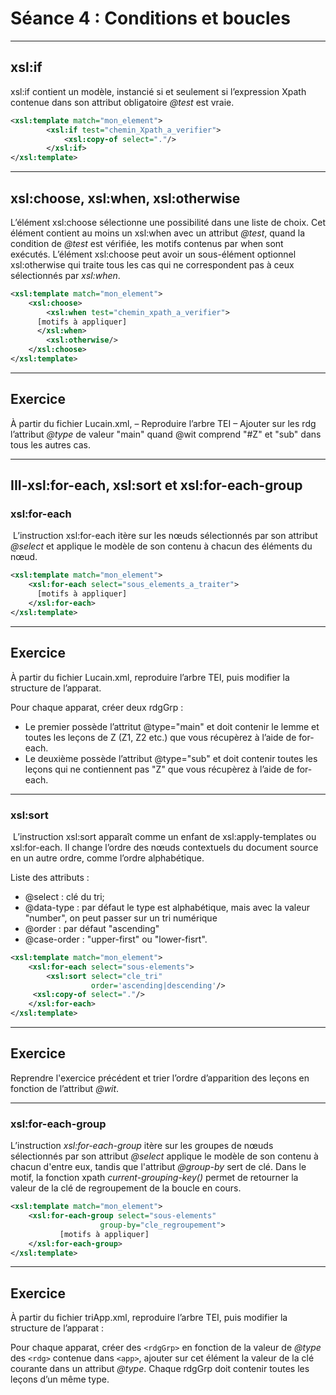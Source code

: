 # Séance 4 : Conditions et boucles
---

## xsl:if

xsl:if contient un modèle, instancié si et seulement si l’expression Xpath contenue dans son attribut obligatoire *@test* est vraie.

```XML
<xsl:template match="mon_element">
        <xsl:if test="chemin_Xpath_a_verifier"> 
            <xsl:copy-of select="."/>
        </xsl:if>
</xsl:template>
```
---
## xsl:choose, xsl:when, xsl:otherwise

L’élément xsl:choose sélectionne une possibilité dans une liste de choix. Cet élément contient au moins un xsl:when avec un attribut *@test*, quand la condition de *@test* est vérifiée, les motifs contenus par when sont exécutés. L’élément xsl:choose peut avoir un sous-élément optionnel xsl:otherwise qui traite tous les cas qui ne correspondent pas à ceux sélectionnés par *xsl:when*.

```XML
<xsl:template match="mon_element">
    <xsl:choose>
        <xsl:when test="chemin_xpath_a_verifier">
      [motifs à appliquer]
      </xsl:when>
        <xsl:otherwise/>
    </xsl:choose>
</xsl:template>
```

---
 ## Exercice
 
 À partir du fichier Lucain.xml, 
 – Reproduire l’arbre TEI 
 – Ajouter sur les rdg l’attribut *@type* de valeur "main" quand @wit comprend "#Z" et "sub" dans tous les autres cas.
 
--- 

## III-xsl:for-each, xsl:sort et xsl:for-each-group

### xsl:for-each
 L’instruction xsl:for-each itère sur les nœuds sélectionnés par son attribut *@select* et applique le modèle de son contenu à chacun des éléments du nœud.

```XML 
<xsl:template match="mon_element">
    <xsl:for-each select="sous_elements_a_traiter">
      [motifs à appliquer]
    </xsl:for-each>
</xsl:template>
```
---
 ## Exercice
 
 À partir du fichier Lucain.xml, reproduire l’arbre TEI, puis modifier la structure de l’apparat.

Pour chaque apparat, créer deux rdgGrp :
* Le premier possède l’attritut @type="main" et doit contenir le lemme et toutes les leçons de Z (Z1, Z2 etc.) que vous récupèrez à l’aide de for-each.
* Le deuxième possède l’attribut @type="sub" et doit contenir toutes les leçons qui ne contiennent pas "Z" que vous récupèrez à l’aide de for-each. 
 
--- 
### xsl:sort

 L’instruction xsl:sort apparaît comme un enfant de xsl:apply-templates ou xsl:for-each. Il change l’ordre des nœuds contextuels du document source en un autre ordre, comme l’ordre alphabétique.

Liste des attributs : 
* @select : clé du tri;
* @data-type : par défaut le type est alphabétique, mais avec la valeur "number", on peut passer sur un tri numérique
* @order : par défaut "ascending"
* @case-order : "upper-first" ou "lower-fisrt".


```XML
<xsl:template match="mon_element">
	<xsl:for-each select="sous-elements">
    	<xsl:sort select="cle_tri"
                  order='ascending|descending'/>
   	 <xsl:copy-of select="."/>
	</xsl:for-each>
</xsl:template>
```
---

 ## Exercice
 
 Reprendre l'exercice précédent et trier l’ordre d’apparition des leçons en fonction de l’attribut *@wit*.
 
 ---
 ### xsl:for-each-group
 
L’instruction *xsl:for-each-group* itère sur les groupes de nœuds sélectionnés par son attribut *@select* applique le modèle de son contenu à chacun d'entre eux, tandis que l'attribut *@group-by* sert de clé. Dans le motif, la fonction xpath *current-grouping-key()* permet de retourner la valeur de la clé de regroupement de la boucle en cours.

```XML
<xsl:template match="mon_element">
	<xsl:for-each-group select="sous-elements" 
                    group-by="cle_regroupement">
           [motifs à appliquer]
	</xsl:for-each-group>
</xsl:template>
```
---
## Exercice

À partir du fichier triApp.xml, reproduire l’arbre TEI, puis modifier la structure de l’apparat :

Pour chaque apparat, créer des `<rdgGrp>` en fonction de la valeur de *@type* des `<rdg>` contenue dans `<app>`, ajouter sur cet élément la valeur de la clé courante dans un attribut *@type*. Chaque rdgGrp doit contenir toutes les leçons d’un même type.